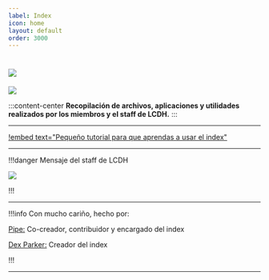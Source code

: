 ```yaml
---
label: Index
icon: home
layout: default
order: 3000
---
```


# ![](https://i.postimg.cc/x1NF5Y7F/banner-lcdh.png)


![](https://i.postimg.cc/Tw1X6rmP/Proyecto-nuevo-27.png)


:::content-center
**Recopilación de archivos, aplicaciones y utilidades realizados por los miembros y el staff de LCDH.**
:::


---


[!embed text="Pequeño tutorial para que aprendas a usar el index"](https://www.youtube.com/watch?v=bSdQj4cgvCo&feature=youtu.be)



---



!!!danger Mensaje del staff de LCDH


![](https://i.postimg.cc/QCwnp1xf/LCDH-HOLA-1.png)


!!!


---

!!!info Con mucho cariño, hecho por:

[Pipe:](https://rentry.co/PipeOmari) Co-creador, contribuidor y encargado del index

[Dex Parker:](https://rentry.co/links-noir-room) Creador del index

!!!

---

